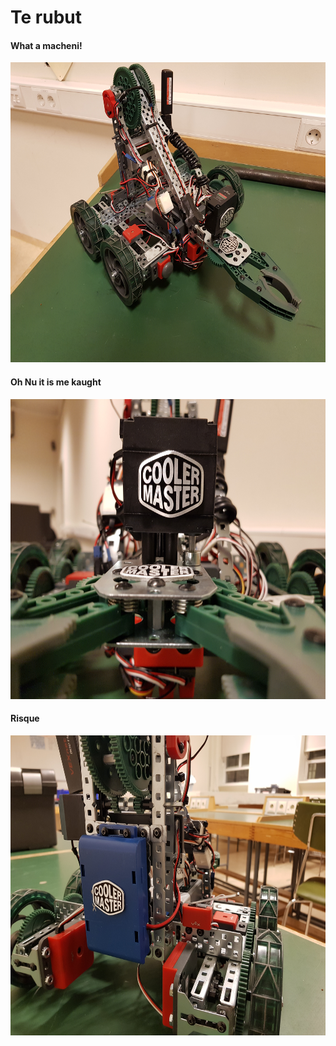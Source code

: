 # Te rubut
#### What a macheni!
<img src="20180209_080337.jpg" alt="Pic1" width="640" height="480">

#### Oh Nu it is me kaught
<img src="20180209_080454.jpg" alt="Pic1" width="640" height="480">

#### Risque
<img src="20180209_080512.jpg" alt="Pic1" width="640" height="480">
